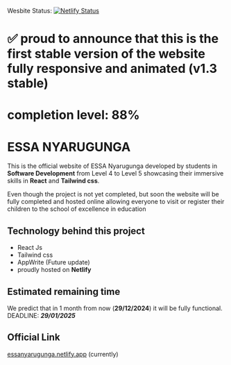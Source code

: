 Wesbite Status: [![Netlify Status](https://api.netlify.com/api/v1/badges/b467a09a-e23b-4a2c-8747-1d024f55783b/deploy-status)](https://app.netlify.com/sites/essanyarugunga1/deploys)

# ✅ proud to announce that this is the first stable version of the website fully responsive and animated (v1.3 stable)

# completion level: 88%

# ESSA NYARUGUNGA

This is the official website of ESSA Nyarugunga developed by students in **Software Development** from Level 4 to Level 5 showcasing their immersive skills in **React** and **Tailwind css**.

Even though the project is not yet completed, but soon the website will be fully completed and hosted online allowing everyone to visit or register their children to the school of excellence in education

## Technology behind this project

- React Js
- Tailwind css
- AppWrite (Future update)
- proudly hosted on <b>Netlify</b>

## Estimated remaining time

We predict that in 1 month from now (**29/12/2024**) it will be fully functional. DEADLINE: **_29/01/2025_**

## Official Link

[essanyarugunga.netlify.app](https://essanyarugunga1.netlify.app) (currently)
